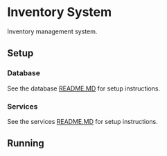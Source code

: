 # Inventory System

Inventory management system.

## Setup

### Database

See the database [README.MD](database/README.MD) for setup instructions.

### Services

See the services [README.MD](services/README.MD) for setup instructions.

## Running

